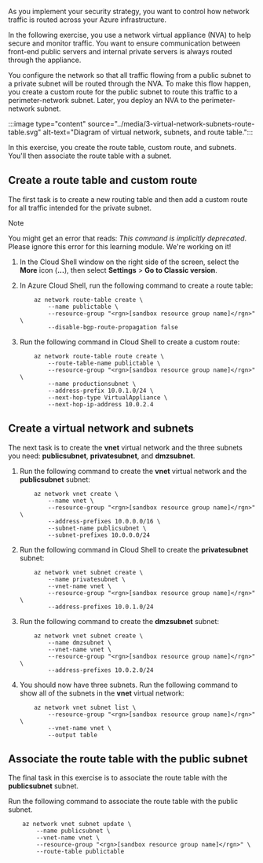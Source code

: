As you implement your security strategy, you want to control how network traffic is routed across your Azure infrastructure.

In the following exercise, you use a network virtual appliance (NVA) to help secure and monitor traffic. You want to ensure communication between front-end public servers and internal private servers is always routed through the appliance.

You configure the network so that all traffic flowing from a public subnet to a private subnet will be routed through the NVA. To make this flow happen, you create a custom route for the public subnet to route this traffic to a perimeter-network subnet. Later, you deploy an NVA to the perimeter-network subnet.

:::image type="content" source="../media/3-virtual-network-subnets-route-table.svg" alt-text="Diagram of virtual network, subnets, and route table.":::

In this exercise, you create the route table, custom route, and subnets. You'll then associate the route table with a subnet.

## Create a route table and custom route

The first task is to create a new routing table and then add a custom route for all traffic intended for the private subnet.

> [!NOTE]
> You might get an error that reads: *This command is implicitly deprecated*. Please ignore this error for this learning module. We're working on it!

1. In the Cloud Shell window on the right side of the screen, select the **More** icon (**...**), then select **Settings** > **Go to Classic version**.

1. In Azure Cloud Shell, run the following command to create a route table:

    ```azurecli
        az network route-table create \
            --name publictable \
            --resource-group "<rgn>[sandbox resource group name]</rgn>" \
            --disable-bgp-route-propagation false
    ```

1. Run the following command in Cloud Shell to create a custom route:

    ```azurecli
        az network route-table route create \
            --route-table-name publictable \
            --resource-group "<rgn>[sandbox resource group name]</rgn>" \
            --name productionsubnet \
            --address-prefix 10.0.1.0/24 \
            --next-hop-type VirtualAppliance \
            --next-hop-ip-address 10.0.2.4
    ```

## Create a virtual network and subnets

The next task is to create the **vnet** virtual network and the three subnets you need: **publicsubnet**, **privatesubnet**, and **dmzsubnet**.

1. Run the following command to create the **vnet** virtual network and the **publicsubnet** subnet:

    ```azurecli
        az network vnet create \
            --name vnet \
            --resource-group "<rgn>[sandbox resource group name]</rgn>" \
            --address-prefixes 10.0.0.0/16 \
            --subnet-name publicsubnet \
            --subnet-prefixes 10.0.0.0/24
    ```

1. Run the following command in Cloud Shell to create the **privatesubnet** subnet:

    ```azurecli
        az network vnet subnet create \
            --name privatesubnet \
            --vnet-name vnet \
            --resource-group "<rgn>[sandbox resource group name]</rgn>" \
            --address-prefixes 10.0.1.0/24
    ```

1. Run the following command to create the **dmzsubnet** subnet:

    ```azurecli
        az network vnet subnet create \
            --name dmzsubnet \
            --vnet-name vnet \
            --resource-group "<rgn>[sandbox resource group name]</rgn>" \
            --address-prefixes 10.0.2.0/24
    ```

1. You should now have three subnets. Run the following command to show all of the subnets in the **vnet** virtual network:

    ```azurecli
        az network vnet subnet list \
            --resource-group "<rgn>[sandbox resource group name]</rgn>" \
            --vnet-name vnet \
            --output table
    ```

## Associate the route table with the public subnet

The final task in this exercise is to associate the route table with the **publicsubnet** subnet.

Run the following command to associate the route table with the public subnet.

```azurecli
    az network vnet subnet update \
        --name publicsubnet \
        --vnet-name vnet \
        --resource-group "<rgn>[sandbox resource group name]</rgn>" \
        --route-table publictable
```
